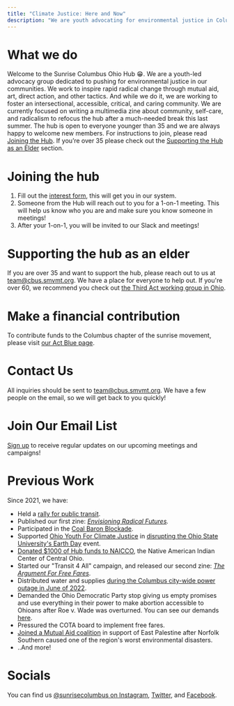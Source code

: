 ```yaml
---
title: "Climate Justice: Here and Now"
description: "We are youth advocating for environmental justice in Columbus Ohio."
---
```


# What we do

Welcome to the Sunrise Columbus Ohio Hub 😁. We are a youth-led advocacy group dedicated to pushing for environmental justice in our communities. We work to inspire rapid radical change through mutual aid, art, direct action, and other tactics. And while we do it, we are working to foster an intersectional, accessible, critical, and caring community. We are currently focused on writing a multimedia zine about community, self-care, and radicalism to refocus the hub after a much-needed break this last summer. 
The hub is open to everyone younger than 35 and we are always happy to welcome new members. For instructions to join, please read [Joining the Hub](#joining-the-hub). 
If you’re over 35 please check out the [Supporting the Hub as an Elder](#supporting-the-hub-as-an-elder) section.

# Joining the hub

1.  Fill out the [interest form](https://docs.google.com/forms/d/e/1FAIpQLSf9k_YluSrbe1MNahDXHnJUgaZrfZ0mUFM1FDg8_39xktQwyw/viewform), this will get you in our system.
2.  Someone from the Hub will reach out to you for a 1-on-1 meeting. This will help us know who you are and make sure you know someone in meetings!
3.  After your 1-on-1, you will be invited to our Slack and meetings!

# Supporting the hub as an elder

If you are over 35 and want to support the hub, please reach out to us at <team@cbus.smvmt.org>. We have a place for everyone to help out. If you're over 60, we recommend you check out [the Third Act working group in Ohio](https://thirdact.org/working-groups/ohio/).

# Make a financial contribution
To contribute funds to the Columbus chapter of the sunrise movement, please visit [our Act Blue page](https://secure.actblue.com/donate/sunrisecbus).

# Contact Us
All inquiries should be sent to <team@cbus.smvmt.org>. We have a few people on the email, so we will get back to you quickly!

# Join Our Email List
[Sign up](https://secure.everyaction.com/Zodp_-L_C0OmqOO7Z1eiTw2) to receive regular updates on our upcoming meetings and campaigns!

# Previous Work

Since 2021, we have:

-   Held a [rally for public transit](https://web.archive.org/web/20220819021442/https://www.dispatch.com/story/news/2021/07/18/sunrise-movement-columbus-holds-rally-public-transit-statehouse/8002985002/).
-   Published our first zine: *[Envisioning Radical Futures](https://drive.google.com/file/d/13r4y9AziL7JfQV9SAtlnF5i5C9k397Bp/view).*
-   Participated in the [Coal Baron Blockade](https://www.instagram.com/p/CcjFF1LuGj3/?img_index=5).
-   Supported [Ohio Youth For Climate Justice](https://www.instagram.com/climatestrikeoh/) in [disrupting the Ohio State University's Earth Day](https://www.instagram.com/p/Ccq0xWbu3cK/?img_index=1) event.
-   [Donated $1000 of Hub funds to NAICCO](https://www.instagram.com/p/CjqthEpNFcU/?utm_source=ig_web_button_share_sheet), the Native American Indian Center of Central Ohio.
-   Started our "Transit 4 All" campaign, and released our second zine: [*The Argument For Free Fares*](https://issuu.com/sunrisecbus/docs/zine_-_the_argument_for_free_fares_2_).
-   Distributed water and supplies [during the Columbus city-wide power outage in June of 2022](https://www.instagram.com/p/Ce32230OaQy/?img_index=2).
-   Demanded the Ohio Democratic Party stop giving us empty promises and use everything in their power to make abortion accessible to Ohioans after Roe v. Wade was overturned. You can see our demands [here](https://www.instagram.com/p/CfY0LL9Lh-0/).
-   Pressured the COTA board to implement free fares.
-   [Joined a Mutual Aid coalition](https://www.instagram.com/p/Co5Ya_Tvjbi/?img_index=1) in support of East Palestine after Norfolk Southern caused one of the region's worst environmental disasters.
-   ..And more!

# Socials
You can find us [@sunrisecolumbus on Instagram](https://www.instagram.com/sunrisecolumbus/?hl=en), [Twitter](https://twitter.com/SunriseColumbus), and [Facebook](https://www.facebook.com/sunrisecolumbusoh/).
